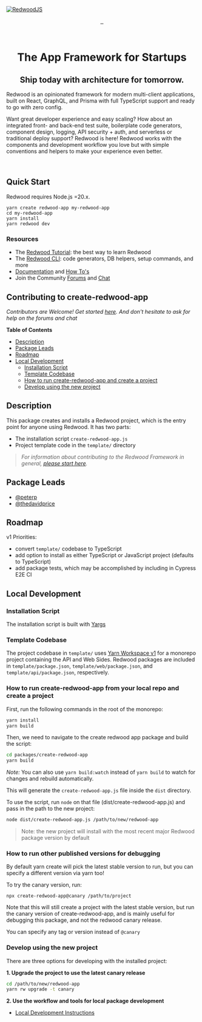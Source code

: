 [![RedwoodJS](https://raw.githubusercontent.com/redwoodjs/redwoodjs.com/main/publish/images/mark-logo-cover.png)](https://redwoodjs.com)

<!-- prettier-ignore-start -->
<p align="center">
  <a aria-label="Start the Tutorial" href="https://redwoodjs.com/docs/tutorial">
    <img alt="" src="https://img.shields.io/badge/Start%20the%20Tutorial-%23BF4722?style=for-the-badge&labelColor=000000&logoWidth=20&logo=RedwoodJS">
  </a>
  <a aria-label="Join the Forums" href="https://community.redwoodjs.com">
    <img alt="" src="https://img.shields.io/badge/Join%20the%20Forums-%23FFF9AE?style=for-the-badge&labelColor=000000&logoWidth=20&logo=Discourse">
  </a>
  <a aria-label="Join the Chat" href="https://discord.gg/redwoodjs">
    <img alt="" src="https://img.shields.io/badge/Join%20the%20Chat-%237289DA?style=for-the-badge&labelColor=000000&logoWidth=20&logo=Discord&logoColor=white">
  </a>
</p>
<!-- prettier-ignore-end -->
<br>
<h1 align="center">The App Framework for Startups</h1>

<h2 align="center">Ship today with architecture for tomorrow.</h2>

Redwood is an opinionated framework for modern multi-client applications, built on React, GraphQL, and Prisma with full TypeScript support and ready to go with zero config.

Want great developer experience and easy scaling? How about an integrated front- and back-end test suite, boilerplate code generators, component design, logging, API security + auth, and serverless or traditional deploy support? Redwood is here! Redwood works with the components and development workflow you love but with simple conventions and helpers to make your experience even better.

<br>

<h2>Quick Start</h2>

Redwood requires Node.js =20.x.

```console
yarn create redwood-app my-redwood-app
cd my-redwood-app
yarn install
yarn redwood dev
```

<h3>Resources</h3>

- The [Redwood Tutorial](https://redwoodjs.com/docs/tutorial): the best way to learn Redwood
- The [Redwood CLI](https://redwoodjs.com/docs/cli-commands): code generators, DB helpers, setup commands, and more
- [Documentation](https://redwoodjs.com/docs) and [How To's](https://redwoodjs.com/how-to/custom-function)
- Join the Community [Forums](https://community.redwoodjs.com) and [Chat](https://discord.gg/redwoodjs)

<h2>Contributing to create-redwood-app</h2>

_Contributors are Welcome! Get started [here](https://redwoodjs.com/docs/contributing). And don't hesitate to ask for help on the forums and chat_

**Table of Contents**
<!-- toc -->
- [Description](#description)
- [Package Leads](#package-leads)
- [Roadmap](#roadmap)
- [Local Development](#local-development)
  - [Installation Script](#installation-script)
  - [Template Codebase](#template-codebase)
  - [How to run create-redwood-app and create a project](#how-to-run-create-redwood-app-and-create-a-project)
  - [Develop using the new project](#develop-using-the-new-project)

## Description

This package creates and installs a Redwood project, which is the entry point for anyone using Redwood. It has two parts:
- The installation script `create-redwood-app.js`
- Project template code in the `template/` directory

> _For information about contributing to the Redwood Framework in general, [please start here](https://redwoodjs.com/docs/contributing)._

## Package Leads
- [@peterp](https://github.com/peterp)
- [@thedavidprice](https://github.com/thedavidprice)

## Roadmap

v1 Priorities:
- convert `template/` codebase to TypeScript
- add option to install as either TypeScript or JavaScript project (defaults to TypeScript)
- add package tests, which may be accomplished by including in Cypress E2E CI

## Local Development

### Installation Script
The installation script is built with [Yargs](https://github.com/yargs/yargs)

### Template Codebase
The project codebase in `template/` uses [Yarn Workspace v1](https://classic.yarnpkg.com/en/docs/workspaces/) for a monorepo project containing the API and Web Sides. Redwood packages are included in `template/package.json`, `template/web/package.json`, and `template/api/package.json`, respectively.

### How to run create-redwood-app from your local repo and create a project
First, run the following commands in the root of the monorepo:
```bash
yarn install
yarn build
```

Then, we need to navigate to the create redwood app package and build the script:
```bash
cd packages/create-redwood-app
yarn build
```

_Note:_ You can also use `yarn build:watch` instead of `yarn build` to watch for changes and rebuild automatically.

This will generate the `create-redwood-app.js` file inside the `dist` directory.

To use the script, run `node` on that file (dist/create-redwood-app.js) and pass in the path to the new project:
```bash
node dist/create-redwood-app.js /path/to/new/redwood-app
```

> Note: the new project will install with the most recent major Redwood package version by default

### How to run other published versions for debugging
By default yarn create will pick the latest stable version to run, but you can specify a different version via yarn too!

To try the canary version, run:
```
npx create-redwood-app@canary /path/to/project
```

Note that this will still create a project with the latest stable version, but run the canary version of create-redwood-app, and is mainly useful for debugging this package, and not the redwood canary release.

You can specify any tag or version instead of `@canary`

### Develop using the new project
There are three options for developing with the installed project:

**1. Upgrade the project to use the latest canary release**
```bash
cd /path/to/new/redwood-app
yarn rw upgrade -t canary
```
**2. Use the workflow and tools for local package development**
- [Local Development Instructions](https://github.com/redwoodjs/redwood/blob/main/CONTRIBUTING.md#local-development)
